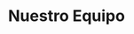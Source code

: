 ---
title: "Nuestro Equipo"
draft: false
# page title background image
bg_image: "images/backgrounds/page-title.jpg"
# meta description
description : ""
---